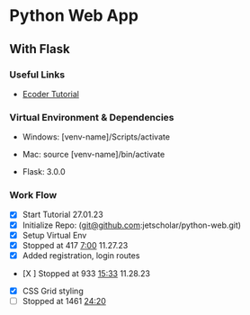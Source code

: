 # Python Web App

## With Flask

### Useful Links

- [Ecoder Tutorial](https://www.youtube.com/watch?v=sdLCaXOhSWQ)

### Virtual Environment & Dependencies

- Windows: [venv-name]/Scripts/activate
- Mac: source [venv-name]/bin/activate

- Flask: 3.0.0

### Work Flow

- [x] Start Tutorial 27.01.23
- [x] Initialize Repo: (git@github.com:jetscholar/python-web.git)
- [x] Setup Virtual Env
- [x] Stopped at 417 [7:00](https://youtu.be/sdLCaXOhSWQ?t=417) 11.27.23
- [x] Added registration, login routes
- [X ] Stopped at 933 [15:33](https://youtu.be/sdLCaXOhSWQ?t=933) 11.28.23
- [x] CSS Grid styling
- [ ] Stopped at 1461 [24:20](https://youtu.be/sdLCaXOhSWQ?t=1461)
